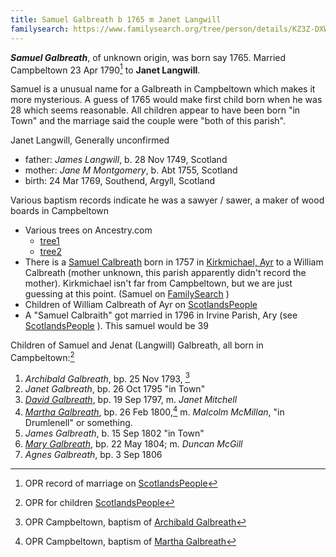 ```yaml
---
title: Samuel Galbreath b 1765 m Janet Langwill
familysearch: https://www.familysearch.org/tree/person/details/KZ3Z-DXW
---
```

***Samuel Galbreath***, of unknown origin, was born say 1765. Married Campbeltown 23 Apr 1790[^marriage] to **Janet Langwill**.

Samuel is a unusual name for a Galbreath in Campbeltown which makes it more mysterious.  A guess of 1765 would make first child born when he was 28 which seems reasonable.  All children appear to have been born "in Town" and the marriage said the couple were "both of this parish".

Janet Langwill, Generally unconfirmed

- father: *James Langwill*, b. 28 Nov 1749, Scotland
- mother: *Jane M Montgomery*, b. Abt 1755, Scotland
- birth: 24 Mar 1769, Southend, Argyll, Scotland

Various baptism records indicate he was a sawyer / sawer, a maker of wood boards in Campbeltown

- Various trees on Ancestry.com
    - [tree1](https://www.ancestry.com/family-tree/person/tree/169736359/person/392210512163/facts)
    - [tree2](https://www.ancestry.com/family-tree/person/tree/163218737/person/132127702067/facts)
- There is a [Samuel Calbreath](https://www.scotlandspeople.gov.uk/record-results?search_type=people&event=%28B%20OR%20C%20OR%20S%29&record_type%5B0%5D=opr_births&church_type=Old%20Parish%20Registers&dl_cat=church&dl_rec=church-births-baptisms&surname=galbreath&surname_so=syn&forename=samuel&forename_so=starts&sex=M&from_year=1750&to_year=1775&parent_names_so=exact&parent_name_two_so=exact&record=Church%20of%20Scotland%20%28old%20parish%20registers%29%20Roman%20Catholic%20Church%20Other%20churches) born in 1757 in [Kirkmichael, Ayr](https://goo.gl/maps/un4nr7Ds8vKWQXTF7) to a William Calbreath (mother unknown, this parish apparently didn't record the mother).  Kirkmichael isn't far from Campbeltown, but we are just guessing at this point. (Samuel on [FamilySearch](https://www.familysearch.org/tree/person/details/K8LR-Y3X) )
- Children of William Calbreath of Ayr on [ScotlandsPeople](https://www.scotlandspeople.gov.uk/record-results?search_type=people&event=%28B%20OR%20C%20OR%20S%29&record_type%5B0%5D=opr_births&church_type=Old%20Parish%20Registers&dl_cat=church&dl_rec=church-births-baptisms&surname=calbreath&surname_so=fuzzy&forename_so=starts&from_year=1750&to_year=1764&parent_names_so=exact&parent_name_two_so=exact&county=AYR&record=Church%20of%20Scotland%20%28old%20parish%20registers%29%20Roman%20Catholic%20Church%20Other%20churches&rd_real_name%5B0%5D=KIRKMICHAEL&rd_display_name%5B0%5D=KIRKMICHAEL_KIRKMICHAEL%20%28AYR%29&rd_label%5B0%5D=KIRKMICHAEL%20%28AYR%29&rd_name%5B0%5D=KIRKMICHAEL&sort=asc&order=Date&field=year)
- A "Samuel Calbraith" got married in 1796 in Irvine Parish, Ary (see [ScotlandsPeople](https://www.scotlandspeople.gov.uk/record-results?search_type=people&event=M&record_type%5B0%5D=opr_marriages&church_type=Old%20Parish%20Registers&dl_cat=church&dl_rec=church-banns-marriages&surname=calbreath&surname_so=fuzzy&forename=samuel&forename_so=starts&sex=M&spouse_name_so=exact&from_year=1775&to_year=1810&record=Church%20of%20Scotland%20%28old%20parish%20registers%29%20Roman%20Catholic%20Church%20Other%20churches) ). This samuel would be 39

Children of Samuel and Jenat (Langwill) Galbreath, all born in Campbeltown:[^children]

1. *Archibald Galbreath*, bp. 25 Nov 1793, [^birth-archibald]
2. *Janet Galbreath*, bp. 26 Oct 1795 "in Town"
3. *[David Galbreath](galbreath-david-1797.md)*, bp. 19 Sep 1797, m. *Janet Mitchell*
4. *[Martha Galbreath](galbreath-martha-1800.md)*, bp. 26 Feb 1800,[^birth-martha] m. *Malcolm McMillan*, "in Drumlenell" or something.
5. *James Galbreath*, b. 15 Sep 1802 "in Town"
6. *[Mary Galbreath](galbreath-mary-1804.md)*, bp. 22 May 1804; m. *Duncan McGill*
7. *Agnes Galbreath*, bp. 3 Sep 1806

[^marriage]: OPR record of marriage on [ScotlandsPeople](https://www.scotlandspeople.gov.uk/record-results?search_type=people&event=M&record_type%5B0%5D=opr_marriages&church_type=Old%20Parish%20Registers&dl_cat=church&dl_rec=church-banns-marriages&surname=galbreath&surname_so=exact&forename_so=starts&sex=M&spouse_name=langwill&spouse_name_so=exact&from_year=1790&to_year=1794&record=Church%20of%20Scotland%20%28old%20parish%20registers%29%20Roman%20Catholic%20Church%20Other%20churches)

[^children]: OPR for children [ScotlandsPeople](https://www.scotlandspeople.gov.uk/record-results?search_type=people&event=%28B%20OR%20C%20OR%20S%29&record_type%5B0%5D=opr_births&church_type=Old%20Parish%20Registers&dl_cat=church&dl_rec=church-births-baptisms&surname=galbreath&surname_so=exact&forename_so=starts&from_year=1793&to_year=1806&parent_names=galbreath&parent_names_so=exact&parent_name_two=langwill&parent_name_two_so=fuzzy&county=ARGYLL&record=Church%20of%20Scotland%20%28old%20parish%20registers%29%20Roman%20Catholic%20Church%20Other%20churches&rd_real_name%5B0%5D=CAMPBELTOWN%20%28LANDWARD%29%20OR%20CAMPBELTOWN%20%28BURGH%29%20OR%20CAMPBELTOWN&rd_display_name%5B0%5D=CAMPBELTOWN%20%28LANDWARD%29%7CCAMPBELTOWN%20%28BURGH%29%7CCAMPBELTOWN_CAMPBELTOWN&rd_label%5B0%5D=CAMPBELTOWN&rd_name%5B0%5D=CAMPBELTOWN%20%2ALANDWARD%2A%20OR%20CAMPBELTOWN%20%2ABURGH%2A%20OR%20CAMPBELTOWN)

[^birth-archibald]: OPR Campbeltown, baptism of [Archibald Galbreath](/sources/opr-campbeltown-births.md#1793-11-25-archibald-galbreath)

[^birth-martha]: OPR Campbeltown, baptism of [Martha Galbreath](/sources/opr-campbeltown-births.md#1800-02-26-martha-galbreath)


